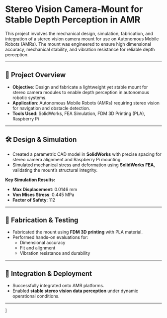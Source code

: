 # Stereo Vision Camera-Mount for Stable Depth Perception in AMR

This project involves the mechanical design, simulation, fabrication, and integration of a stereo vision camera mount for use on Autonomous Mobile Robots (AMRs). The mount was engineered to ensure high dimensional accuracy, mechanical stability, and vibration resistance for reliable depth perception.

---

## 📌 Project Overview

- **Objective**: Design and fabricate a lightweight yet stable mount for stereo camera modules to enable depth perception in autonomous robotic systems.  
- **Application**: Autonomous Mobile Robots (AMRs) requiring stereo vision for navigation and obstacle detection.  
- **Tools Used**: SolidWorks, FEA Simulation, FDM 3D Printing (PLA), Raspberry Pi  

---

## 🛠️ Design & Simulation

- Created a parametric CAD model in **SolidWorks** with precise spacing for stereo camera alignment and Raspberry Pi mounting.  
- Simulated mechanical stress and deformation using **SolidWorks FEA**, validating the mount’s structural integrity.  

**Key Simulation Results:**  
  - **Max Displacement**: 0.0146 mm  
  - **Von Mises Stress**: 0.445 MPa  
  - **Factor of Safety**: 112  

---

## 🧪 Fabrication & Testing

- Fabricated the mount using **FDM 3D printing** with PLA material.  
- Performed hands-on evaluations for:  
  - Dimensional accuracy  
  - Fit and alignment  
  - Vibration resistance and durability  

---

## 🤖 Integration & Deployment

- Successfully integrated onto AMR platforms.  
- Enabled **stable stereo vision data perception** under dynamic operational conditions.  

---
]
